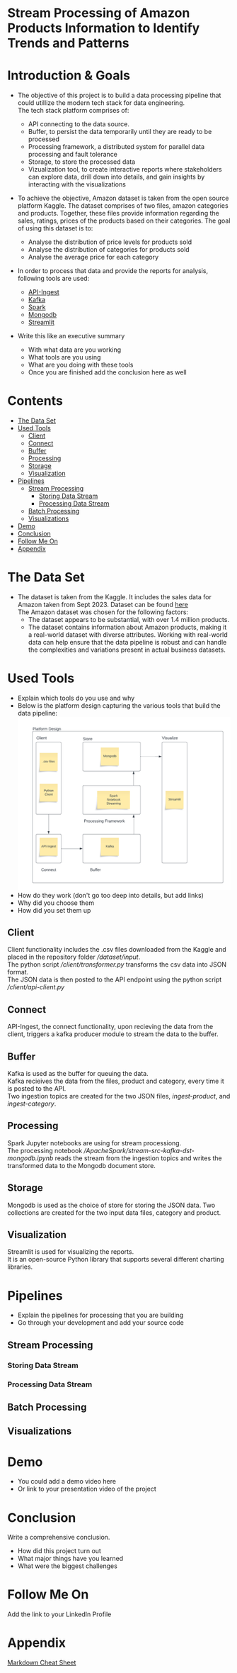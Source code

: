 
# Stream Processing of Amazon Products Information to Identify Trends and Patterns 

# Introduction & Goals
- The objective of this project is to build a data processing pipeline that could utillize the modern tech stack for data engineering.  
  The tech stack platform comprises of:
    * API connecting to the data source.
    * Buffer, to persist the data temporarily until they are ready to be processed
    * Processing framework, a distributed system for parallel data processing and fault tolerance
    * Storage, to store the processed data
    * Vizualization tool, to create interactive reports where stakeholders can explore data, drill down into details, and gain insights by interacting with the visualizations
  

- To achieve the objective, Amazon dataset is taken from the open source platform Kaggle. The dataset comprises of two files, amazon categories and products.
  Together, these files provide information regarding the sales, ratings, prices of the products based on their categories.
  The goal of using this dataset is to:
    * Analyse the distribution of price levels for products sold
    * Analyse the distribution of categories for products sold
    * Analyse the average price for each category

 - In order to process that data and provide the reports for analysis, following tools are used:
   * [API-Ingest](#connect)
   * [Kafka](#buffer)
   * [Spark](#processing)
   * [Mongodb](#storage)
   * [Streamlit](#visualization) 
  
- Write this like an executive summary
  - With what data are you working
  - What tools are you using
  - What are you doing with these tools
  - Once you are finished add the conclusion here as well

# Contents

- [The Data Set](#the-data-set)
- [Used Tools](#used-tools)
  - [Client](#client)
  - [Connect](#connect)
  - [Buffer](#buffer)
  - [Processing](#processing)
  - [Storage](#storage)
  - [Visualization](#visualization)
- [Pipelines](#pipelines)
  - [Stream Processing](#stream-processing)
    - [Storing Data Stream](#storing-data-stream)
    - [Processing Data Stream](#processing-data-stream)
  - [Batch Processing](#batch-processing)
  - [Visualizations](#visualizations)
- [Demo](#demo)
- [Conclusion](#conclusion)
- [Follow Me On](#follow-me-on)
- [Appendix](#appendix)


# The Data Set
- The dataset is taken from the Kaggle. It includes the sales data for Amazon taken from Sept 2023.
   Dataset can be found [here](https://www.kaggle.com/datasets/asaniczka/amazon-products-dataset-2023-1-4m-products/data?select=amazon_products.csv)  
    The Amazon dataset was chosen for the following factors:
    * The dataset appears to be substantial, with over 1.4 million products.
    * The dataset contains information about Amazon products, making it a real-world dataset with diverse attributes.
       Working with real-world data can help ensure that the data pipeline is robust and can handle the complexities and variations present in actual business datasets. 

# Used Tools
- Explain which tools do you use and why
- Below is the platform design capturing the various tools that build the data pipeline:
 ![alt text](https://github.com/FaisalQ07/amazon_products_streaming/blob/main/images/platform_design.png)
- How do they work (don't go too deep into details, but add links)
- Why did you choose them
- How did you set them up

## Client  
Client functionality includes the .csv files downloaded from the Kaggle and placed in the repository folder */dataset/input*.    
The python script */client/transformer.py* transforms the csv data into JSON format.  
The JSON data is then posted to the API endpoint using the python script */client/api-client.py*

## Connect 
API-Ingest, the connect functionality, upon recieving the data from the client, triggers a kafka producer module to stream the data to the buffer.

## Buffer  
Kafka is used as the buffer for queuing the data.  
Kafka recieives the data from the files, product and category, every time it is posted to the API.  
Two ingestion topics are created for the two JSON files, *ingest-product*, and *ingest-category*.

## Processing    
Spark Jupyter notebooks are using for stream processiong.  
The processing notebook */ApacheSpark/stream-src-kafka-dst-mongodb.ipynb* reads the stream from the ingestion topics and writes the transformed data to the Mongodb document store.  

## Storage  
Mongodb is used as the choice of store for storing the JSON data. Two collections are created for the two input data files, category and product.

## Visualization  
Streamlit is used for visualizing the reports.  
It is an open-source Python library that supports several different charting libraries. 

# Pipelines
- Explain the pipelines for processing that you are building
- Go through your development and add your source code

## Stream Processing
### Storing Data Stream
### Processing Data Stream
## Batch Processing
## Visualizations

# Demo
- You could add a demo video here
- Or link to your presentation video of the project

# Conclusion
Write a comprehensive conclusion.
- How did this project turn out
- What major things have you learned
- What were the biggest challenges

# Follow Me On
Add the link to your LinkedIn Profile

# Appendix

[Markdown Cheat Sheet](https://github.com/adam-p/markdown-here/wiki/Markdown-Cheatsheet)
